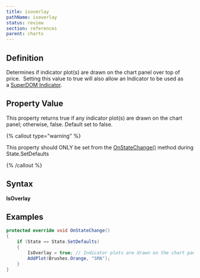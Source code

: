 ```yaml
---
title: isoverlay
pathName: isoverlay
status: review
section: references
parent: charts
---
```


## Definition

Determines if indicator plot(s) are drawn on the chart panel over top of price.  Setting this value to true will also allow an Indicator to be used as a [SuperDOM Indicator](working_with_indicators_superdom.htm).

## Property Value

This property returns true if any indicator plot(s) are drawn on the chart panel; otherwise, false. Default set to false.

{% callout type="warning" %}

This property should ONLY be set from the [OnStateChange()](onstatechange) method during State.SetDefaults

{% /callout %}

## Syntax

**IsOverlay**

## Examples

```csharp
protected override void OnStateChange() 
{ 
    if (State == State.SetDefaults) 
    { 
        IsOverlay = true; // Indicator plots are drawn on the chart panel on top of price     
        AddPlot(Brushes.Orange, "SMA"); 
    } 
}
```
